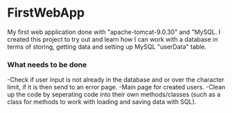 # FirstWebApp
My first web application done with "apache-tomcat-9.0.30" and "MySQL. I created this project to try out and learn how I can work with a database in terms of storing, getting data and setting up MySQL "userData" table.

### What needs to be done
-Check if user input is not already in the database and or over the character limit, if it is then send to an error page.
-Main page for created users.
-Clean up the code by seperating code into their own methods/classes (such as a class for methods to work with loading and saving data with SQL).<br>
